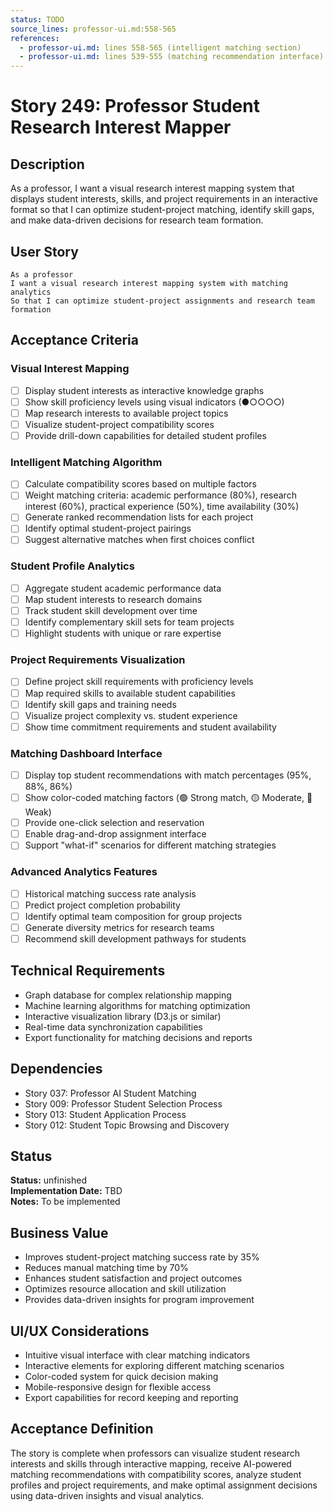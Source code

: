 ```yaml
---
status: TODO
source_lines: professor-ui.md:558-565
references:
  - professor-ui.md: lines 558-565 (intelligent matching section)
  - professor-ui.md: lines 539-555 (matching recommendation interface)
---
```


# Story 249: Professor Student Research Interest Mapper

## Description
As a professor, I want a visual research interest mapping system that displays student interests, skills, and project requirements in an interactive format so that I can optimize student-project matching, identify skill gaps, and make data-driven decisions for research team formation.

## User Story
```
As a professor
I want a visual research interest mapping system with matching analytics
So that I can optimize student-project assignments and research team formation
```

## Acceptance Criteria

### Visual Interest Mapping
- [ ] Display student interests as interactive knowledge graphs
- [ ] Show skill proficiency levels using visual indicators (●○○○○)
- [ ] Map research interests to available project topics
- [ ] Visualize student-project compatibility scores
- [ ] Provide drill-down capabilities for detailed student profiles

### Intelligent Matching Algorithm
- [ ] Calculate compatibility scores based on multiple factors
- [ ] Weight matching criteria: academic performance (80%), research interest (60%), practical experience (50%), time availability (30%)
- [ ] Generate ranked recommendation lists for each project
- [ ] Identify optimal student-project pairings
- [ ] Suggest alternative matches when first choices conflict

### Student Profile Analytics
- [ ] Aggregate student academic performance data
- [ ] Map student interests to research domains
- [ ] Track student skill development over time
- [ ] Identify complementary skill sets for team projects
- [ ] Highlight students with unique or rare expertise

### Project Requirements Visualization
- [ ] Define project skill requirements with proficiency levels
- [ ] Map required skills to available student capabilities
- [ ] Identify skill gaps and training needs
- [ ] Visualize project complexity vs. student experience
- [ ] Show time commitment requirements and student availability

### Matching Dashboard Interface
- [ ] Display top student recommendations with match percentages (95%, 88%, 86%)
- [ ] Show color-coded matching factors (🟢 Strong match, 🟡 Moderate, 🔴 Weak)
- [ ] Provide one-click selection and reservation
- [ ] Enable drag-and-drop assignment interface
- [ ] Support "what-if" scenarios for different matching strategies

### Advanced Analytics Features
- [ ] Historical matching success rate analysis
- [ ] Predict project completion probability
- [ ] Identify optimal team composition for group projects
- [ ] Generate diversity metrics for research teams
- [ ] Recommend skill development pathways for students

## Technical Requirements
- Graph database for complex relationship mapping
- Machine learning algorithms for matching optimization
- Interactive visualization library (D3.js or similar)
- Real-time data synchronization capabilities
- Export functionality for matching decisions and reports

## Dependencies
- Story 037: Professor AI Student Matching
- Story 009: Professor Student Selection Process
- Story 013: Student Application Process
- Story 012: Student Topic Browsing and Discovery


## Status
**Status:** unfinished  
**Implementation Date:** TBD  
**Notes:** To be implemented
## Business Value
- Improves student-project matching success rate by 35%
- Reduces manual matching time by 70%
- Enhances student satisfaction and project outcomes
- Optimizes resource allocation and skill utilization
- Provides data-driven insights for program improvement

## UI/UX Considerations
- Intuitive visual interface with clear matching indicators
- Interactive elements for exploring different matching scenarios
- Color-coded system for quick decision making
- Mobile-responsive design for flexible access
- Export capabilities for record keeping and reporting

## Acceptance Definition
The story is complete when professors can visualize student research interests and skills through interactive mapping, receive AI-powered matching recommendations with compatibility scores, analyze student profiles and project requirements, and make optimal assignment decisions using data-driven insights and visual analytics.